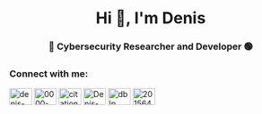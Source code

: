 <h1 align="center">Hi 👋, I'm Denis</h1>
<h3 align="center"> <span>&#128308;</span> Cybersecurity Researcher and Developer <span>&#128994;</span> </h3>

<h3 align="left">Connect with me:</h3>
<p align="left">
<a href="https://linkedin.com/in/denis-stef" target="_blank"><img align="center" src="https://raw.githubusercontent.com/rahuldkjain/github-profile-readme-generator/master/src/images/icons/Social/linked-in-alt.svg" alt="denis-stef" height="30" width="40" /></a>
<a href="https://orcid.org/0000-0002-4024-5382" target="blank"><img align="center" src="https://upload.wikimedia.org/wikipedia/commons/0/06/ORCID_iD.svg" alt="0000-0002-4024-5382" height="30" width="40" /></a>
<a href="https://scholar.google.es/citations?user=IGJiy3sAAAAJ&hl=es&oi=ao" target="blank"><img align="center" src="https://upload.wikimedia.org/wikipedia/commons/c/c7/Google_Scholar_logo.svg" alt="citations?user=IGJiy3sAAAAJ&hl=es&oi=ao" height="30" width="40" /></a>
<a href="https://www.researchgate.net/profile/Denis-Stefanescu" target="blank"><img align="center" src="https://gbiomed.kuleuven.be/english/research/50000715/50000716/ungap/Pictures_and_Logos_UNGAP_website/social-media-logos/researchgate-logo/image" alt="Denis-Stefanescu" height="30" width="40" /></a>
<a href="https://dblp.org/pid/302/8559.html" target="blank"><img align="center" src="https://dblp.org/img/dblp.icon.192x192.png" alt="dblp" height="30" width="40" /></a>
<a href="https://stackoverflow.com/users/20156462/denis" target="blank"><img align="center" src="https://raw.githubusercontent.com/rahuldkjain/github-profile-readme-generator/master/src/images/icons/Social/stack-overflow.svg" alt="20156462/denis" height="30" width="40" /></a>
</p>

<!--
<h3 align="left">Languages and Tools:</h3>
<p align="left"> <a href="https://iota.org" target="_blank" rel="noreferrer"> <img src="https://cryptologos.cc/logos/iota-miota-logo.svg?v=023" alt="IOTA" width="40" height="40"/> </a> <a href="https://hyperledger.org" target="_blank" rel="noreferrer"> <img src="https://cn.hyperledger.org/wp-content/uploads/2020/02/HL_ImageLibrary_Icons_Green_hyperledger-300x300.png" alt="Hyperledger" width="40" height="40"/> </a> <a href="https://polkadot.network/" target="_blank" rel="noreferrer"> <img src="https://cryptologos.cc/logos/polkadot-new-dot-logo.svg?v=023" alt="Polkadot" width="40" height="40"/> </a> <a href="https://ipfs.tech" target="_blank" rel="noreferrer"> <img src="https://upload.wikimedia.org/wikipedia/commons/thumb/1/18/Ipfs-logo-1024-ice-text.png/768px-Ipfs-logo-1024-ice-text.png" alt="IPFS" width="40" height="40"/> </a> <a href="https://solidity-es.readthedocs.io/es/latest/" target="_blank" rel="noreferrer"> <img src="https://upload.wikimedia.org/wikipedia/commons/thumb/9/98/Solidity_logo.svg/1319px-Solidity_logo.svg.png" alt="Solidity/Ethereum" width="25" height="40"/> </a> <a href="https://chain.link/" target="_blank" rel="noreferrer"> <img src="https://cryptologos.cc/logos/chainlink-link-logo.svg?v=023" alt="ChainLink" width="40" height="40"/> </a> <a href="https://developer.android.com" target="_blank" rel="noreferrer"> <img src="https://raw.githubusercontent.com/devicons/devicon/master/icons/android/android-original-wordmark.svg" alt="android" width="40" height="40"/> </a> <a href="https://angular.io" target="_blank" rel="noreferrer"> <img src="https://angular.io/assets/images/logos/angular/angular.svg" alt="angular" width="40" height="40"/> </a> <a href="https://aws.amazon.com" target="_blank" rel="noreferrer"> <img src="https://raw.githubusercontent.com/devicons/devicon/master/icons/amazonwebservices/amazonwebservices-original-wordmark.svg" alt="aws" width="40" height="40"/> </a> <a href="https://www.gnu.org/software/bash/" target="_blank" rel="noreferrer"> <img src="https://www.vectorlogo.zone/logos/gnu_bash/gnu_bash-icon.svg" alt="bash" width="40" height="40"/> </a> <a href="https://www.cprogramming.com/" target="_blank" rel="noreferrer"> <img src="https://raw.githubusercontent.com/devicons/devicon/master/icons/c/c-original.svg" alt="c" width="40" height="40"/> </a> <a href="https://couchdb.apache.org/" target="_blank" rel="noreferrer"> <img src="https://raw.githubusercontent.com/devicons/devicon/0d6c64dbbf311879f7d563bfc3ccf559f9ed111c/icons/couchdb/couchdb-original.svg" alt="couchdb" width="40" height="40"/> </a> <a href="https://www.w3schools.com/cpp/" target="_blank" rel="noreferrer"> <img src="https://raw.githubusercontent.com/devicons/devicon/master/icons/cplusplus/cplusplus-original.svg" alt="cplusplus" width="40" height="40"/> </a> <a href="https://www.w3schools.com/css/" target="_blank" rel="noreferrer"> <img src="https://raw.githubusercontent.com/devicons/devicon/master/icons/css3/css3-original-wordmark.svg" alt="css3" width="40" height="40"/> </a> <a href="https://www.docker.com/" target="_blank" rel="noreferrer"> <img src="https://raw.githubusercontent.com/devicons/devicon/master/icons/docker/docker-original-wordmark.svg" alt="docker" width="40" height="40"/> </a> <a href="https://www.elastic.co" target="_blank" rel="noreferrer"> <img src="https://www.vectorlogo.zone/logos/elastic/elastic-icon.svg" alt="elasticsearch" width="40" height="40"/> </a> <a href="https://expressjs.com" target="_blank" rel="noreferrer"> <img src="https://raw.githubusercontent.com/devicons/devicon/master/icons/express/express-original-wordmark.svg" alt="express" width="40" height="40"/> </a> <a href="https://firebase.google.com/" target="_blank" rel="noreferrer"> <img src="https://www.vectorlogo.zone/logos/firebase/firebase-icon.svg" alt="firebase" width="40" height="40"/> </a> <a href="https://git-scm.com/" target="_blank" rel="noreferrer"> <img src="https://www.vectorlogo.zone/logos/git-scm/git-scm-icon.svg" alt="git" width="40" height="40"/> </a> <a href="https://golang.org" target="_blank" rel="noreferrer"> <img src="https://raw.githubusercontent.com/devicons/devicon/master/icons/go/go-original.svg" alt="go" width="40" height="40"/> </a> <a href="https://grafana.com" target="_blank" rel="noreferrer"> <img src="https://www.vectorlogo.zone/logos/grafana/grafana-icon.svg" alt="grafana" width="40" height="40"/> </a> <a href="https://www.w3.org/html/" target="_blank" rel="noreferrer"> <img src="https://raw.githubusercontent.com/devicons/devicon/master/icons/html5/html5-original-wordmark.svg" alt="html5" width="40" height="40"/> </a> <a href="https://www.java.com" target="_blank" rel="noreferrer"> <img src="https://raw.githubusercontent.com/devicons/devicon/master/icons/java/java-original.svg" alt="java" width="40" height="40"/> </a> <a href="https://developer.mozilla.org/en-US/docs/Web/JavaScript" target="_blank" rel="noreferrer"> <img src="https://raw.githubusercontent.com/devicons/devicon/master/icons/javascript/javascript-original.svg" alt="javascript" width="40" height="40"/> </a> <a href="https://kafka.apache.org/" target="_blank" rel="noreferrer"> <img src="https://www.vectorlogo.zone/logos/apache_kafka/apache_kafka-icon.svg" alt="kafka" width="40" height="40"/> </a> <a href="https://www.elastic.co/kibana" target="_blank" rel="noreferrer"> <img src="https://www.vectorlogo.zone/logos/elasticco_kibana/elasticco_kibana-icon.svg" alt="kibana" width="40" height="40"/> </a> <a href="https://kotlinlang.org" target="_blank" rel="noreferrer"> <img src="https://www.vectorlogo.zone/logos/kotlinlang/kotlinlang-icon.svg" alt="kotlin" width="40" height="40"/> </a> <a href="https://kubernetes.io" target="_blank" rel="noreferrer"> <img src="https://www.vectorlogo.zone/logos/kubernetes/kubernetes-icon.svg" alt="kubernetes" width="40" height="40"/> </a> <a href="https://www.linux.org/" target="_blank" rel="noreferrer"> <img src="https://raw.githubusercontent.com/devicons/devicon/master/icons/linux/linux-original.svg" alt="linux" width="40" height="40"/> </a> <a href="https://www.mathworks.com/" target="_blank" rel="noreferrer"> <img src="https://upload.wikimedia.org/wikipedia/commons/2/21/Matlab_Logo.png" alt="matlab" width="40" height="40"/> </a> <a href="https://www.mongodb.com/" target="_blank" rel="noreferrer"> <img src="https://raw.githubusercontent.com/devicons/devicon/master/icons/mongodb/mongodb-original-wordmark.svg" alt="mongodb" width="40" height="40"/> </a> <a href="https://www.microsoft.com/en-us/sql-server" target="_blank" rel="noreferrer"> <img src="https://www.svgrepo.com/show/303229/microsoft-sql-server-logo.svg" alt="mssql" width="40" height="40"/> </a> <a href="https://www.mysql.com/" target="_blank" rel="noreferrer"> <img src="https://raw.githubusercontent.com/devicons/devicon/master/icons/mysql/mysql-original-wordmark.svg" alt="mysql" width="40" height="40"/> </a> <a href="https://nodejs.org" target="_blank" rel="noreferrer"> <img src="https://raw.githubusercontent.com/devicons/devicon/master/icons/nodejs/nodejs-original-wordmark.svg" alt="nodejs" width="40" height="40"/> </a> <a href="https://www.oracle.com/" target="_blank" rel="noreferrer"> <img src="https://raw.githubusercontent.com/devicons/devicon/master/icons/oracle/oracle-original.svg" alt="oracle" width="40" height="40"/> </a> <a href="https://www.postgresql.org" target="_blank" rel="noreferrer"> <img src="https://raw.githubusercontent.com/devicons/devicon/master/icons/postgresql/postgresql-original-wordmark.svg" alt="postgresql" width="40" height="40"/> </a> <a href="https://postman.com" target="_blank" rel="noreferrer"> <img src="https://www.vectorlogo.zone/logos/getpostman/getpostman-icon.svg" alt="postman" width="40" height="40"/> </a> <a href="https://www.python.org" target="_blank" rel="noreferrer"> <img src="https://raw.githubusercontent.com/devicons/devicon/master/icons/python/python-original.svg" alt="python" width="40" height="40"/> </a> <a href="https://www.rust-lang.org" target="_blank" rel="noreferrer"> <img src="https://raw.githubusercontent.com/devicons/devicon/master/icons/rust/rust-plain.svg" alt="rust" width="40" height="40"/> </a> <a href="https://www.sqlite.org/" target="_blank" rel="noreferrer"> <img src="https://www.vectorlogo.zone/logos/sqlite/sqlite-icon.svg" alt="sqlite" width="40" height="40"/> </a> <a href="https://overleaf.com/" target="_blank" rel="noreferrer"> <img src="https://upload.wikimedia.org/wikipedia/commons/9/95/TeXShop_icon.png" alt="latex" width="40" height="40"/> </a> </p>
-->



